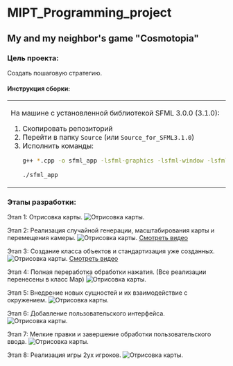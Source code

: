 # MIPT_Programming_project
## My and my neighbor's game "Cosmotopia"

### Цель проекта:
Создать пошаговую стратегию.

#### Инструкция сборки:

<table>
<tr>
<td style="border: none;">

На машине с установленной библиотекой SFML 3.0.0 (3.1.0):

1. Скопировать репозиторий
2. Перейти в папку `Source` (или `Source_for_SFML3.1.0`)
3. Исполнить команды:
   ```bash
   g++ *.cpp -o sfml_app -lsfml-graphics -lsfml-window -lsfml-system
   ```
   ```bash
   ./sfml_app
</td> </tr> </table>

### Этапы разработки:
Этап 1: Отрисовка карты.
![Отрисовка карты.](/Images/EmptyMap.png)

Этап 2: Реализация случайной генерации, масштабирования карты и перемещения камеры.
![Отрисовка карты.](/Images/ScaleMap.png)
[Смотреть видео](/Images/ScaleMap.mp4) 

Этап 3: Создание класса объектов и стандартизация уже созданных.
![Отрисовка карты.](/Images/Buildings.png)
[Смотреть видео](/Images/Buildings.mp4) 

Этап 4: Полная переработка обработки нажатия. (Все реализации перенесены в класс Map)
![Отрисовка карты.](/Images/Barracks.png)

Этап 5: Внедрение новых сущностей и их взаимодействие с окружением.
![Отрисовка карты.](/Images/Units.png)

Этап 6: Добавление пользовательского интерфейса.
![Отрисовка карты.](/Images/UI.png)

Этап 7: Мелкие правки и завершение обработки пользовательского ввода.
![Отрисовка карты.](/Images/USER.png)

Этап 8: Реализация игры 2ух игроков.
![Отрисовка карты.](/Images/2ndUser.png)